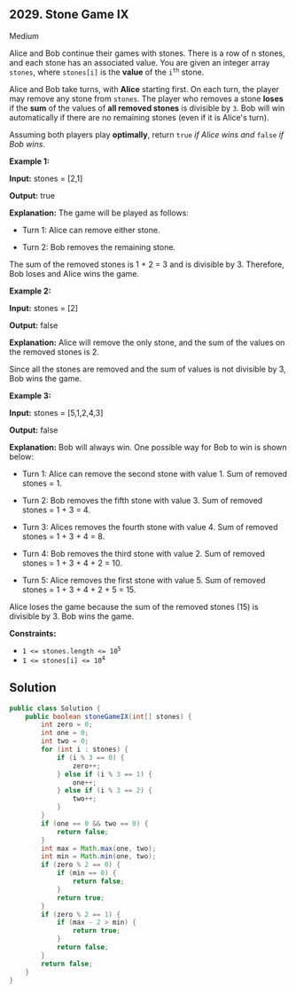 ## 2029\. Stone Game IX

Medium

Alice and Bob continue their games with stones. There is a row of n stones, and each stone has an associated value. You are given an integer array `stones`, where `stones[i]` is the **value** of the <code>i<sup>th</sup></code> stone.

Alice and Bob take turns, with **Alice** starting first. On each turn, the player may remove any stone from `stones`. The player who removes a stone **loses** if the **sum** of the values of **all removed stones** is divisible by `3`. Bob will win automatically if there are no remaining stones (even if it is Alice's turn).

Assuming both players play **optimally**, return `true` _if Alice wins and_ `false` _if Bob wins_.

**Example 1:**

**Input:** stones = [2,1]

**Output:** true

**Explanation:** The game will be played as follows: 

- Turn 1: Alice can remove either stone. 

- Turn 2: Bob removes the remaining stone. 
  
The sum of the removed stones is 1 + 2 = 3 and is divisible by 3. Therefore, Bob loses and Alice wins the game.

**Example 2:**

**Input:** stones = [2]

**Output:** false

**Explanation:** Alice will remove the only stone, and the sum of the values on the removed stones is 2. 

Since all the stones are removed and the sum of values is not divisible by 3, Bob wins the game.

**Example 3:**

**Input:** stones = [5,1,2,4,3]

**Output:** false

**Explanation:** Bob will always win. One possible way for Bob to win is shown below: 

- Turn 1: Alice can remove the second stone with value 1. Sum of removed stones = 1. 

- Turn 2: Bob removes the fifth stone with value 3. Sum of removed stones = 1 + 3 = 4. 

- Turn 3: Alices removes the fourth stone with value 4. Sum of removed stones = 1 + 3 + 4 = 8. 

- Turn 4: Bob removes the third stone with value 2. Sum of removed stones = 1 + 3 + 4 + 2 = 10. 

- Turn 5: Alice removes the first stone with value 5. Sum of removed stones = 1 + 3 + 4 + 2 + 5 = 15.
  
Alice loses the game because the sum of the removed stones (15) is divisible by 3. Bob wins the game.

**Constraints:**

*   <code>1 <= stones.length <= 10<sup>5</sup></code>
*   <code>1 <= stones[i] <= 10<sup>4</sup></code>

## Solution

```java
public class Solution {
    public boolean stoneGameIX(int[] stones) {
        int zero = 0;
        int one = 0;
        int two = 0;
        for (int i : stones) {
            if (i % 3 == 0) {
                zero++;
            } else if (i % 3 == 1) {
                one++;
            } else if (i % 3 == 2) {
                two++;
            }
        }
        if (one == 0 && two == 0) {
            return false;
        }
        int max = Math.max(one, two);
        int min = Math.min(one, two);
        if (zero % 2 == 0) {
            if (min == 0) {
                return false;
            }
            return true;
        }
        if (zero % 2 == 1) {
            if (max - 2 > min) {
                return true;
            }
            return false;
        }
        return false;
    }
}
```